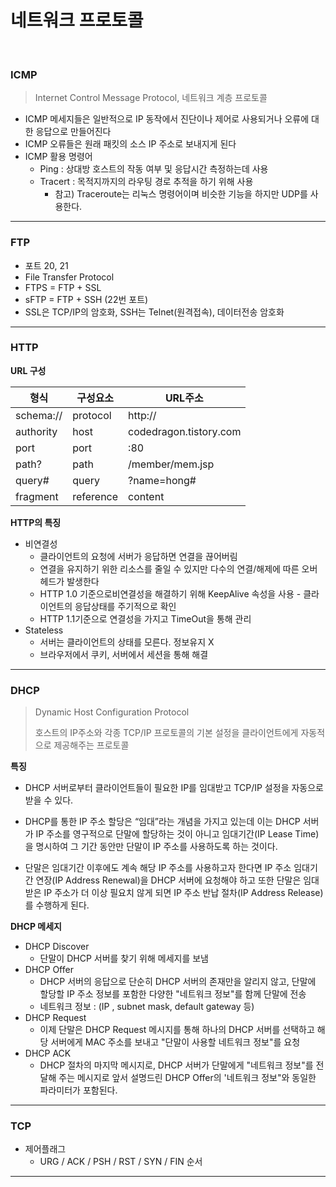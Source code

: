 # 네트워크 프로토콜

<br>



### ICMP

> Internet Control Message Protocol, 네트워크 계층 프로토콜

* ICMP 메세지들은 일반적으로 IP 동작에서 진단이나 제어로 사용되거나 오류에 대한 응답으로 만들어진다
* ICMP 오류들은 원래 패킷의 소스 IP 주소로 보내지게 된다
* ICMP 활용 명령어
  * Ping : 상대방 호스트의 작동 여부 및 응답시간 측정하는데 사용
  * Tracert : 목적지까지의 라우팅 경로 추적을 하기 위해 사용
    * 참고) Traceroute는 리눅스 명령어이며 비슷한 기능을 하지만 UDP를 사용한다.

---

### FTP

* 포트 20, 21
* File Transfer Protocol
* FTPS = FTP + SSL
* sFTP = FTP + SSH (22번 포트)
* SSL은 TCP/IP의 암호화, SSH는 Telnet(원격접속), 데이터전송 암호화

---

### HTTP

**URL 구성**

| 형식      | 구성요소  | URL주소                |
| --------- | --------- | ---------------------- |
| schema:// | protocol  | http://                |
| authority | host      | codedragon.tistory.com |
| port      | port      | :80                    |
| path?     | path      | /member/mem.jsp        |
| query#    | query     | ?name=hong#            |
| fragment  | reference | content                |

**HTTP의 특징**

* 비연결성
  * 클라이언트의 요청에 서버가 응답하면 연결을 끊어버림
  * 연결을 유지하기 위한 리소스를 줄일 수 있지만 다수의 연결/해제에 따른 오버헤드가 발생한다
  * HTTP 1.0 기준으로비연결성을 해결하기 위해 KeepAlive 속성을 사용 - 클라이언트의 응답상태를 주기적으로 확인
  * HTTP 1.1기준으로 연결성을 가지고 TimeOut을 통해 관리
* Stateless
  * 서버는 클라이언트의 상태를 모른다. 정보유지 X
  * 브라우저에서 쿠키, 서버에서 세션을 통해 해결

---

### DHCP

> Dynamic Host Configuration Protocol
>
> 호스트의 IP주소와 각종 TCP/IP 프로토콜의 기본 설정을 클라이언트에게 자동적으로 제공해주는 프로토콜

**특징**

* DHCP 서버로부터 클라이언트들이 필요한 IP를 임대받고 TCP/IP 설정을 자동으로 받을 수 있다.

* DHCP를 통한 IP 주소 할당은 “임대”라는 개념을 가지고 있는데 이는 DHCP 서버가 IP 주소를 영구적으로 단말에 할당하는 것이 아니고 임대기간(IP Lease Time)을 명시하여 그 기간 동안만 단말이 IP 주소를 사용하도록 하는 것이다.
* 단말은 임대기간 이후에도 계속 해당 IP 주소를 사용하고자 한다면 IP 주소 임대기간 연장(IP Address Renewal)을 DHCP 서버에 요청해야 하고 또한 단말은 임대 받은 IP 주소가 더 이상 필요치 않게 되면 IP 주소 반납 절차(IP Address Release)를 수행하게 된다.

**DHCP 메세지**

* DHCP Discover
  * 단말이 DHCP 서버를 찾기 위해 메세지를 보냄
* DHCP Offer
  * DHCP 서버의 응답으로 단순히 DHCP 서버의 존재만을 알리지 않고, 단말에 할당할 IP 주소 정보를 포함한 다양한 "네트워크 정보"를 함께 단말에 전송
  * 네트워크 정보 : (IP , subnet mask, default gateway 등)
* DHCP Request
  * 이제 단말은 DHCP Request 메시지를 통해 하나의 DHCP 서버를 선택하고 해당 서버에게 MAC 주소를 보내고 "단말이 사용할 네트워크 정보"를 요청
* DHCP ACK
  * DHCP 절차의 마지막 메시지로, DHCP 서버가 단말에게 "네트워크 정보"를 전달해 주는 메시지로 앞서 설명드린 DHCP Offer의 '네트워크 정보"와 동일한 파라미터가 포함된다.

---

### TCP

* 제어플래그
  * URG / ACK / PSH / RST / SYN / FIN 순서

---



